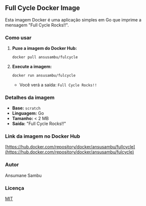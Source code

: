 ## Full Cycle Docker Image

Esta imagem Docker é uma aplicação simples em Go que imprime a mensagem "Full Cycle Rocks!!".

### Como usar

1. **Puxe a imagem do Docker Hub:**

   ```bash
   docker pull ansusambu/fulcycle
   ```

2. **Execute a imagem:**

   ```bash
   docker run ansusambu/fulcycle
   ```

   - Você verá a saída: `Full Cycle Rocks!!`


### Detalhes da imagem

- **Base:** `scratch`
- **Linguagem:** Go
- **Tamanho:** < 2 MB
- **Saída:** "Full Cycle Rocks!!"

### Link da imagem no Docker Hub

[https://hub.docker.com/repository/docker/ansusambu/fullcycle](https://hub.docker.com/repository/docker/ansusambu/fulcycle)

### Autor

Ansumane Sambu

### Licença

[MIT](https://opensource.org/licenses/MIT)
